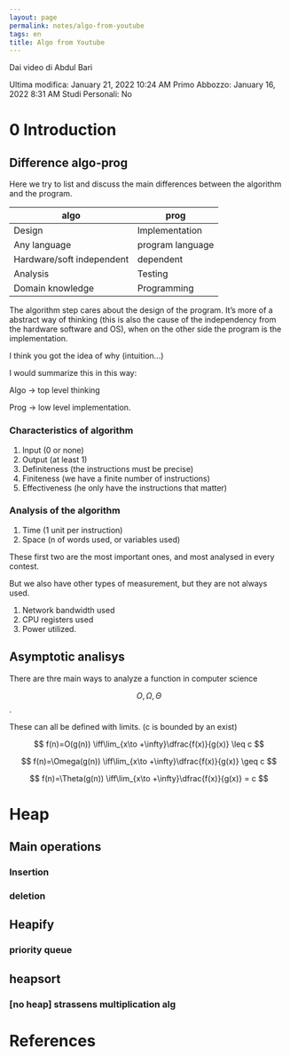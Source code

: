 ```yaml
---
layout: page
permalink: notes/algo-from-youtube
tags: en
title: Algo from Youtube
---
```


Dai video di Abdul Bari 

Ultima modifica: January 21, 2022 10:24 AM
Primo Abbozzo: January 16, 2022 8:31 AM
Studi Personali: No

# 0 Introduction

## Difference algo-prog

Here we try to list and discuss the main differences between the algorithm and the program.

| algo | prog |
| --- | --- |
| Design | Implementation |
|  Any language |  program language |
| Hardware/soft independent | dependent |
|  Analysis | Testing |
|  Domain knowledge |  Programming |

The algorithm step cares about the design of the program. It’s more of a abstract way of thinking (this is also the cause of the independency from the hardware software and OS), when on the other side the program is the implementation.

I think you got the idea of why (intuition...)

I would summarize this in this way:

Algo → top level thinking

Prog → low level implementation.

### Characteristics of algorithm

1. Input (0 or none)
2. Output (at least 1)
3. Definiteness (the instructions must be precise)
4. Finiteness (we have a finite number of instructions)
5. Effectiveness (he only have the instructions that matter)

### Analysis of the algorithm

1. Time (1 unit per instruction)
2. Space (n of words used, or variables used)

These first two are the most important ones, and most analysed in every contest.

But we also have other types of measurement, but they are not always used.

1. Network bandwidth used
2. CPU registers used
3. Power utilized.

## Asymptotic analisys

There are thre main ways to analyze a function in computer science

$$O, \Omega, \Theta$$.

These can all be defined with limits. (c is bounded by an exist)


$$
f(n)=O(g(n)) \iff\lim_{x\to +\infty}\dfrac{f(x)}{g(x)} \leq c
$$



$$
f(n)=\Omega(g(n)) \iff\lim_{x\to +\infty}\dfrac{f(x)}{g(x)} \geq c
$$



$$
f(n)=\Theta(g(n)) \iff\lim_{x\to +\infty}\dfrac{f(x)}{g(x)} = c
$$


# Heap

## Main operations

### Insertion

### deletion

## Heapify

### priority queue

## heapsort

### [no heap] strassens multiplication alg

# References